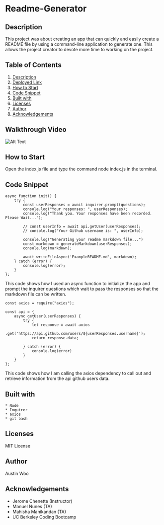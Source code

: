 # Readme-Generator

## Description
This project was about creating an app that can quickly and easily create a README file by using a command-line application to generate one. This allows the project creator to devote more time to working on the project. 

## Table of Contents
1. [Description](#description)
2. [Deployed Link](#deployed-link)
3. [How to Start](#how-to-start)
4. [Code Snippet](#code-snippet)
5. [Built with](#built-with)
6. [Licenses](#licenses)
7. [Author](#author)
8. [Acknowledgements](#acknowledgements)

  ## Walkthrough Video
  ![Alt Text](https://austinwoo123.github.io/Readme-Generator/assets/tutorial.gif)

  ## How to Start
Open the index.js file and type the command node index.js in the terminal.
  ## Code Snippet
```
async function init() {
    try {
        const userResponses = await inquirer.prompt(questions);
        console.log("Your responses: ", userResponses);
        console.log("Thank you. Your responses have been recorded. Please Wait...");

        // const userInfo = await api.getUser(userResponses);
        // console.log("Your Github username is: ", userInfo);

        console.log("Generating your readme markdown file...")
        const markdown = generateMarkdown(userResponses);
        console.log(markdown);

        await writeFileAsync('ExampleREADME.md', markdown);
    } catch (error) {
        console.log(error);
    }
};
```
This code shows how I used an async function to initialize the app and prompt the inquirer questions which wait to pass the responses so that the markdown file can be written.
```
const axios = require("axios");

const api = {
    async getUser(userResponses) {
        try {
            let response = await axios
                .get('https://api.github.com/users/${userResponses.username}');
            return response.data;

        } catch (error) {
            console.log(error)
        }
    }
};
```

This code shows how I am calling the axios dependency to call out and retrieve information from the api github users data. 

   ## Built with
    * Node
    * Inquirer
    * axios
    * git bash
   ## Licenses
   MIT License

   ## Author
   Austin Woo
  
   ## Acknowledgements
- Jerome Chenette (Instructor)
- Manuel Nunes (TA)
- Mahisha Manikandan (TA)
- UC Berkeley Coding Bootcamp
